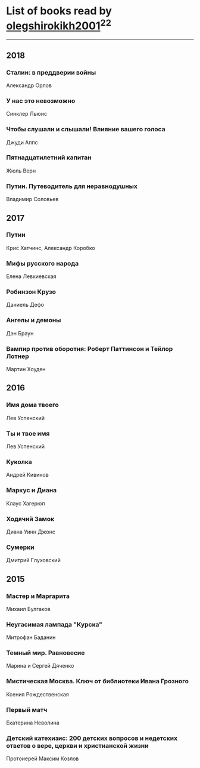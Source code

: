 # List of books read by [olegshirokikh2001](http://vk.com/id445474364)<sup>22</sup>
---

## 2018

### Сталин: в преддверии войны
Александр Орлов


### У нас это невозможно
Синклер Льюис


### Чтобы слушали и слышали! Влияние вашего голоса
Джуди Аппс


### Пятнадцатилетний капитан
Жюль Верн


### Путин. Путеводитель для неравнодушных
Владимир Соловьев



## 2017

### Путин
Крис Хатчинс, Александр Коробко


### Мифы русского народа
Елена Левкиевская


### Робинзон Крузо
Даниель Дефо


### Ангелы и демоны
Дэн Браун


### Вампир против оборотня: Роберт Паттинсон и Тейлор Лотнер
Мартин Хоуден



## 2016

### Имя дома твоего
Лев Успенский


### Ты и твое имя
Лев Успенский


### Куколка
Андрей Кивинов


### Маркус и Диана
Клаус Хагерюп


### Ходячий Замок
Диана Уинн Джонс


### Сумерки
Дмитрий Глуховский



## 2015

### Мастер и Маргарита
Михаил Булгаков


### Неугасимая лампада "Курска"
Митрофан Баданин


### Темный мир. Равновесие
Марина и Сергей Дяченко


### Мистическая Москва. Ключ от библиотеки Ивана Грозного
Ксения Рождественская


### Первый матч
Екатерина Неволина


### Детский катехизис: 200 детских вопросов и недетских ответов о вере, церкви и христианской жизни
Протоиерей Максим Козлов



